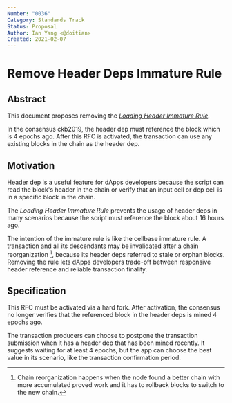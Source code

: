 ```yaml
---
Number: "0036"
Category: Standards Track
Status: Proposal
Author: Ian Yang <@doitian>
Created: 2021-02-07
---
```


# Remove Header Deps Immature Rule

## Abstract

This document proposes removing the *[Loading Header Immature Rule]*.

[Loading Header Immature Rule]: ../0009-vm-syscalls/0009-vm-syscalls.md#loading-header-immature-error

In the consensus ckb2019, the header dep must reference the block which is 4 epochs ago. After this RFC is activated, the transaction can use any existing blocks in the chain as the header dep.

## Motivation

Header dep is a useful feature for dApps developers because the script can read the block's header in the chain or verify that an input cell or dep cell is in a specific block in the chain.

The *Loading Header Immature Rule* prevents the usage of header deps in many scenarios because the script must reference the block about 16 hours ago.

The intention of the immature rule is like the cellbase immature rule. A transaction and all its descendants may be invalidated after a chain reorganization [^1], because its header deps referred to stale or orphan blocks. Removing the rule lets dApps developers trade-off between responsive header reference and reliable transaction finality.

[^1]: Chain reorganization happens when the node found a better chain with more accumulated proved work and it has to rollback blocks to switch to the new chain.

## Specification

This RFC must be activated via a hard fork. After activation, the consensus no longer verifies that the referenced block in the header deps is mined 4 epochs ago.

The transaction producers can choose to postpone the transaction submission when it has a header dep that has been mined recently. It suggests waiting for at least 4 epochs, but the app can choose the best value in its scenario, like the transaction confirmation period.
